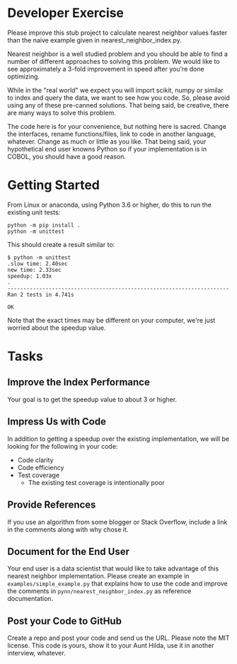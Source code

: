 
# Developer Exercise

Please improve this stub project to calculate nearest neighbor values faster
than the naive example given in nearest_neighbor_index.py.

Nearest neighbor is a well studied problem and you should be able to find a
number of different approaches to solving this problem. We would like to see
approximately a 3-fold improvement in speed after you're done optimizing.

While in the "real world" we expect you will import scikit, numpy or similar to
index and query the data, we want to see how you code. So, please avoid using
any of these pre-canned solutions. That being said, be creative, there are many
ways to solve this problem.

The code here is for your convenience, but nothing here is sacred. Change the
interfaces, rename functions/files, link to code in another language, whatever.
Change as much or little as you like. That being said, your hypothetical end
user knowns Python so if your implementation is in COBOL, you should have a good
reason.

# Getting Started

From Linux or anaconda, using Python 3.6 or higher, do this to run the existing
unit tests:

```
python -m pip install .
python -m unittest
```

This should create a result similar to:

```
$ python -m unittest
.slow time: 2.40sec
new time: 2.33sec
speedup: 1.03x
.
----------------------------------------------------------------------
Ran 2 tests in 4.741s

OK
```

Note that the exact times may be different on your computer, we're just worried
about the speedup value.

# Tasks

## Improve the Index Performance

Your goal is to get the speedup value to about 3 or higher.

## Impress Us with Code

In addition to getting a speedup over the existing implementation, we will be
looking for the following in your code:

* Code clarity
* Code efficiency
* Test coverage
  - The existing test coverage is intentionally poor

## Provide References

If you use an algorithm from some blogger or Stack Overflow, include a link in
the comments along with why chose it.

## Document for the End User

Your end user is a data scientist that would like to take advantage of this
nearest neighbor implementation. Please create an example in 
`examples/simple_example.py` that explains how to use the code and improve the
comments in `pynn/nearest_neighbor_index.py` as reference documentation.

## Post your Code to GitHub

Create a repo and post your code and send us the URL. Please note the MIT
license. This code is yours, show it to your Aunt Hilda, use it in another
interview, whatever.
